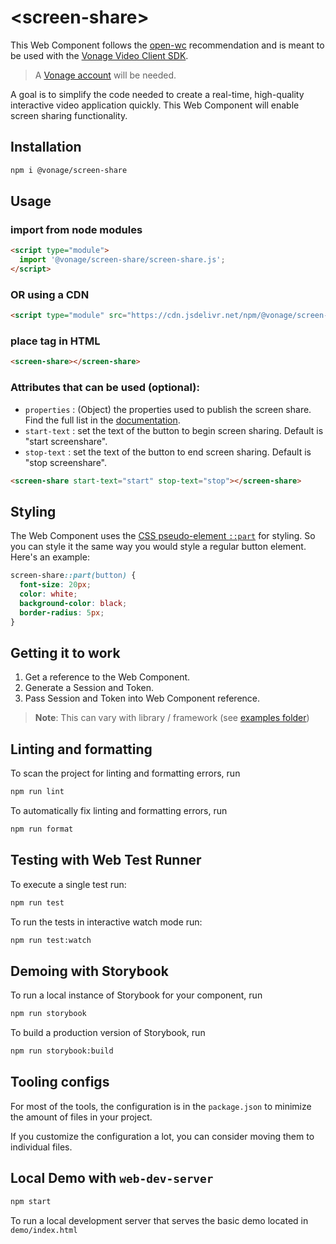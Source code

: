 # \<screen-share>

This Web Component follows the [open-wc](https://github.com/open-wc/open-wc) recommendation and is meant to be used with the [Vonage Video Client SDK](https://developer.vonage.com/en/video/client-sdks/web/overview).

> A [Vonage account](https://ui.idp.vonage.com/ui/auth/registration) will be needed.

A goal is to simplify the code needed to create a real-time, high-quality interactive video application quickly. This Web Component will enable screen sharing functionality.

## Installation

```bash
npm i @vonage/screen-share
```

## Usage

### import from node modules

```html
<script type="module">
  import '@vonage/screen-share/screen-share.js';
</script>
```

### OR using a CDN
```html
<script type="module" src="https://cdn.jsdelivr.net/npm/@vonage/screen-share@latest/screen-share.js/+esm"></script>

```

### place tag in HTML

```html
<screen-share></screen-share>
```

### Attributes that can be used (optional):

- `properties` : (Object) the properties used to publish the screen share. Find the full list in the [documentation](https://vonage.github.io/conversation-docs/video-js-reference/latest/OT.html#initPublisher).
- `start-text` : set the text of the button to begin screen sharing. Default is "start screenshare".
- `stop-text` : set the text of the button to end screen sharing. Default is "stop screenshare".

```html
<screen-share start-text="start" stop-text="stop"></screen-share>
```

## Styling

The Web Component uses the [CSS pseudo-element `::part`](https://developer.mozilla.org/en-US/docs/Web/CSS/::part) for styling. So you can style it the same way you would style a regular button element. Here's an example:

```css
screen-share::part(button) {
  font-size: 20px;
  color: white;
  background-color: black;
  border-radius: 5px;
}
```

## Getting it to work

1. Get a reference to the Web Component.
2. Generate a Session and Token.
3. Pass Session and Token into Web Component reference.

>**Note**: This can vary with library / framework (see [examples folder](../examples))

## Linting and formatting

To scan the project for linting and formatting errors, run

```bash
npm run lint
```

To automatically fix linting and formatting errors, run

```bash
npm run format
```

## Testing with Web Test Runner

To execute a single test run:

```bash
npm run test
```

To run the tests in interactive watch mode run:

```bash
npm run test:watch
```

## Demoing with Storybook

To run a local instance of Storybook for your component, run

```bash
npm run storybook
```

To build a production version of Storybook, run

```bash
npm run storybook:build
```


## Tooling configs

For most of the tools, the configuration is in the `package.json` to minimize the amount of files in your project.

If you customize the configuration a lot, you can consider moving them to individual files.

## Local Demo with `web-dev-server`

```bash
npm start
```

To run a local development server that serves the basic demo located in `demo/index.html`
